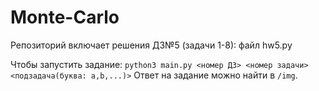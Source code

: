 # Monte-Carlo
Репозиторий включает решения ДЗ№5 (задачи 1-8): файл hw5.py

Чтобы запустить задание:
    `python3 main.py <номер ДЗ> <номер задачи> <подзадача(буква: a,b,...)>`
Ответ на задание можно найти в `/img`.

